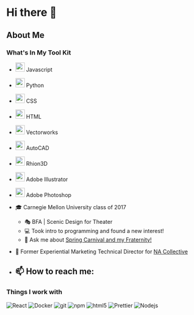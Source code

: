 # Hi there 👋

## About Me

### What's In My Tool Kit
- <img src="https://cdn.jsdelivr.net/npm/programming-languages-logos@0.0.3/src/javascript/javascript_24x24.png" height="24"> Javascript
- <img src="https://cdn.jsdelivr.net/npm/programming-languages-logos@0.0.3/src/python/python_24x24.png" height="24"> Python
- <img src="https://cdn.jsdelivr.net/npm/programming-languages-logos@0.0.3/src/css/css_24x24.png" height="24"> CSS
- <img src="https://cdn.jsdelivr.net/npm/programming-languages-logos@0.0.3/src/html/html_24x24.png" height="24"> HTML
- <img src="https://static.macupdate.com/products/9329/m/vectorworks-viewer-logo.png?v=1568294827" height="24"> Vectorworks
- <img src="https://icon-library.com/images/autocad-icon/autocad-icon-6.jpg" height="24"> AutoCAD
- <img src="https://cdn.shopify.com/s/files/1/0944/0000/files/appLogo_rhinoceros.png" height="24"> Rhion3D
- <img src="https://img.pngio.com/buy-adobe-education-contact-multiblue-and-receive-discounts-for-is-there-png-in-adobe-illustrator-600_600.png" height="24"> Adobe Illustrator
- <img src="https://cdn.iconscout.com/icon/free/png-256/photoshop-8-226474.png" height="24"> Adobe Photoshop
  

- 🎓 Carnegie Mellon University class of 2017
  - 🎭 BFA | Scenic Design for Theater
  - 💻 Took intro to programming and found a new interest!
  - 💬 Ask me about [Spring Carnival and my Fraternity!](https://www.springcarnival.org/)
- 💼 Former Experiential Marketing Technical Director for [NA Collective](https://www.na-collective.com/)



- 📫 How to reach me:
  - 
<h3>Things I work with</h3>
<p>
  <img alt="React" src="https://img.shields.io/badge/-React-45b8d8?style=flat-square&logo=react&logoColor=white" />
  <img alt="Docker" src="https://img.shields.io/badge/-Docker-46a2f1?style=flat-square&logo=docker&logoColor=white" />
  <img alt="git" src="https://img.shields.io/badge/-Git-F05032?style=flat-square&logo=git&logoColor=white" />
  <img alt="npm" src="https://img.shields.io/badge/-NPM-CB3837?style=flat-square&logo=npm&logoColor=white" />
  <img alt="html5" src="https://img.shields.io/badge/-HTML5-E34F26?style=flat-square&logo=html5&logoColor=white" />
  <img alt="Prettier" src="https://img.shields.io/badge/-Prettier-F7B93E?style=flat-square&logo=prettier&logoColor=white" />
  <img alt="Nodejs" src="https://img.shields.io/badge/-Nodejs-43853d?style=flat-square&logo=Node.js&logoColor=white" />
</p>
